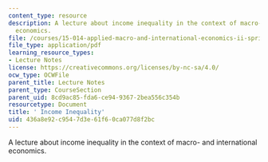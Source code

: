 ```yaml
---
content_type: resource
description: A lecture about income inequality in the context of macro- and international
  economics.
file: /courses/15-014-applied-macro-and-international-economics-ii-spring-2016/436a8e92c9547d3e61f60ca077d8f2bc_MIT15_014S16_L15Inequality.pdf
file_type: application/pdf
learning_resource_types:
- Lecture Notes
license: https://creativecommons.org/licenses/by-nc-sa/4.0/
ocw_type: OCWFile
parent_title: Lecture Notes
parent_type: CourseSection
parent_uid: 8cd9ac85-fda6-ce94-9367-2bea556c354b
resourcetype: Document
title: ' Income Inequality'
uid: 436a8e92-c954-7d3e-61f6-0ca077d8f2bc
---
```

A lecture about income inequality in the context of macro- and international economics.